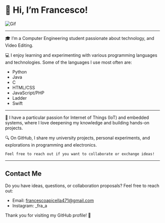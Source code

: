 # 👋 Hi, I’m Francesco!
![Gif](https://media4.giphy.com/media/v1.Y2lkPTc5MGI3NjExd2owdzRpeWhucW5rYzQ0bzE1M2ltdHJhemxwYjFjNDhqMTU4bDI3bSZlcD12MV9pbnRlcm5hbF9naWZfYnlfaWQmY3Q9Zw/blSTtZehjAZ8I/giphy.gif)

---

🎓 I’m a Computer Engineering student passionate about technology, and Video Editing.

💻 I enjoy learning and experimenting with various programming languages and technologies. Some of the languages I use most often are:
* Python
* Java
* C
* HTML/CSS
* JavaScript/PHP
* Ladder
* Swift

***
    
🚀 I have a particular passion for Internet of Things (IoT) and embedded systems, where I love deepening my knowledge and building hands-on projects.

🔍 On GitHub, I share my university projects, personal experiments, and explorations in programming and electronics.

    Feel free to reach out if you want to collaborate or exchange ideas!


---

## Contact Me

Do you have ideas, questions, or collaboration proposals? Feel free to reach out:

* Email: [francescoapicella471@gmail.com](mailto:francescoapicella471@gmail.com)
* Instagram: _fra_a

Thank you for visiting my GitHub profile! 🚀
